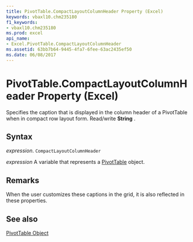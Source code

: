 ```yaml
---
title: PivotTable.CompactLayoutColumnHeader Property (Excel)
keywords: vbaxl10.chm235180
f1_keywords:
- vbaxl10.chm235180
ms.prod: excel
api_name:
- Excel.PivotTable.CompactLayoutColumnHeader
ms.assetid: 63bb7b64-9445-4fa7-6fee-63ac2435ef50
ms.date: 06/08/2017
---
```



# PivotTable.CompactLayoutColumnHeader Property (Excel)

Specifies the caption that is displayed in the column header of a PivotTable when in compact row layout form. Read/write  **String** .


## Syntax

 _expression_. `CompactLayoutColumnHeader`

 _expression_ A variable that represents a [PivotTable](Excel.PivotTable.md) object.


## Remarks

When the user customizes these captions in the grid, it is also reflected in these properties.


## See also


[PivotTable Object](Excel.PivotTable.md)

